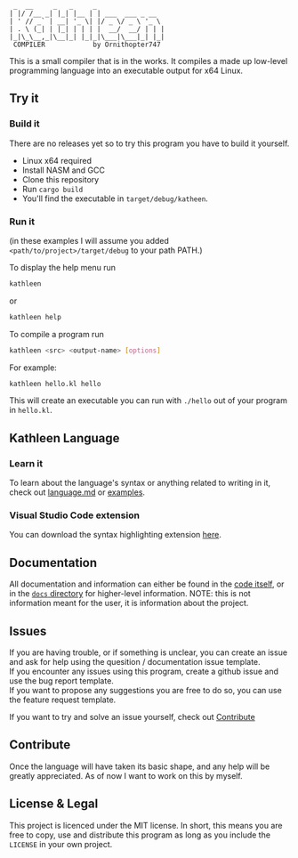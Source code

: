 ```
 _  __     _   _     _
| |/ /__ _| |_| |__ | | ___  ___ _ __
| ' // _` | __| '_ \| |/ _ \/ _ \ '_ \
| . \ (_| | |_| | | | |  __/  __/ | | |
|_|\_\__,_|\__|_| |_|_|\___|\___|_| |_|
 COMPILER            by Ornithopter747
```
<div aria-label="Kathleen compiler, by Ornithopter747"><p aria-hidden="true"></p></div> <!-- This is for screen readers -->

This is a small compiler that is in the works. It compiles a made up low-level programming language into an executable output for x64 Linux.

## Try it

### Build it

There are no releases yet so to try this program you have to build it yourself.
- Linux x64 required
- Install NASM and GCC
- Clone this repository
- Run `cargo build`
- You'll find the executable in `target/debug/katheen`.

### Run it

(in these examples I will assume you added `<path/to/project>/target/debug` to your path PATH.)

To display the help menu run
```sh
kathleen
```
or
```sh
kathleen help
```
To compile a program run
```sh
kathleen <src> <output-name> [options]
```
For example:
```sh
kathleen hello.kl hello
```
This will create an executable you can run with `./hello` out of your program in `hello.kl`.

## Kathleen Language

### Learn it

To learn about the language's syntax or anything related to writing in it, check out [language.md](docs/language.md) or [examples](examples).

### Visual Studio Code extension

You can download the syntax highlighting extension [here](https://marketplace.visualstudio.com/items?itemName=Ornithopter747.kathleen-syntax).

## Documentation

All documentation and information can either be found in the [code itself](src/main.rs), or in the [`docs` directory](/docs/) for higher-level information. NOTE: this is not information meant for the user, it is information about the project.

## Issues

If you are having trouble, or if something is unclear, you can create an issue and ask for help using the quesition / documentation issue template. <br>
If you encounter any issues using this program, create a github issue and use the bug report template. <br>
If you want to propose any suggestions you are free to do so, you can use the feature request template.

If you want to try and solve an issue yourself, check out [Contribute](#contribute)

## Contribute

Once the language will have taken its basic shape, and any help will be greatly appreciated. As of now I want to work on this by myself.

## License & Legal

This project is licenced under the MIT license. In short, this means you are free to copy, use and distribute this program as long as you include the `LICENSE` in your own project.
